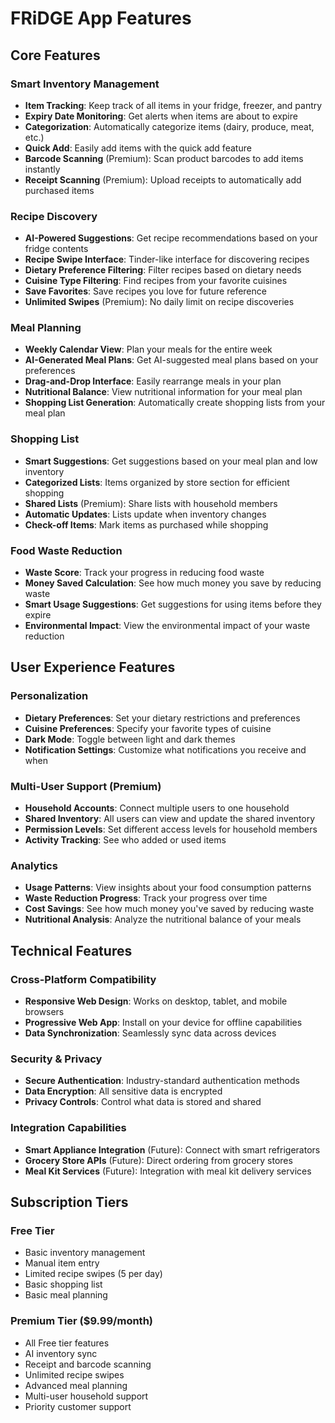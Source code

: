 # FRiDGE App Features

## Core Features

### Smart Inventory Management
- **Item Tracking**: Keep track of all items in your fridge, freezer, and pantry
- **Expiry Date Monitoring**: Get alerts when items are about to expire
- **Categorization**: Automatically categorize items (dairy, produce, meat, etc.)
- **Quick Add**: Easily add items with the quick add feature
- **Barcode Scanning** (Premium): Scan product barcodes to add items instantly
- **Receipt Scanning** (Premium): Upload receipts to automatically add purchased items

### Recipe Discovery
- **AI-Powered Suggestions**: Get recipe recommendations based on your fridge contents
- **Recipe Swipe Interface**: Tinder-like interface for discovering recipes
- **Dietary Preference Filtering**: Filter recipes based on dietary needs
- **Cuisine Type Filtering**: Find recipes from your favorite cuisines
- **Save Favorites**: Save recipes you love for future reference
- **Unlimited Swipes** (Premium): No daily limit on recipe discoveries

### Meal Planning
- **Weekly Calendar View**: Plan your meals for the entire week
- **AI-Generated Meal Plans**: Get AI-suggested meal plans based on your preferences
- **Drag-and-Drop Interface**: Easily rearrange meals in your plan
- **Nutritional Balance**: View nutritional information for your meal plan
- **Shopping List Generation**: Automatically create shopping lists from your meal plan

### Shopping List
- **Smart Suggestions**: Get suggestions based on your meal plan and low inventory
- **Categorized Lists**: Items organized by store section for efficient shopping
- **Shared Lists** (Premium): Share lists with household members
- **Automatic Updates**: Lists update when inventory changes
- **Check-off Items**: Mark items as purchased while shopping

### Food Waste Reduction
- **Waste Score**: Track your progress in reducing food waste
- **Money Saved Calculation**: See how much money you save by reducing waste
- **Smart Usage Suggestions**: Get suggestions for using items before they expire
- **Environmental Impact**: View the environmental impact of your waste reduction

## User Experience Features

### Personalization
- **Dietary Preferences**: Set your dietary restrictions and preferences
- **Cuisine Preferences**: Specify your favorite types of cuisine
- **Dark Mode**: Toggle between light and dark themes
- **Notification Settings**: Customize what notifications you receive and when

### Multi-User Support (Premium)
- **Household Accounts**: Connect multiple users to one household
- **Shared Inventory**: All users can view and update the shared inventory
- **Permission Levels**: Set different access levels for household members
- **Activity Tracking**: See who added or used items

### Analytics
- **Usage Patterns**: View insights about your food consumption patterns
- **Waste Reduction Progress**: Track your progress over time
- **Cost Savings**: See how much money you've saved by reducing waste
- **Nutritional Analysis**: Analyze the nutritional balance of your meals

## Technical Features

### Cross-Platform Compatibility
- **Responsive Web Design**: Works on desktop, tablet, and mobile browsers
- **Progressive Web App**: Install on your device for offline capabilities
- **Data Synchronization**: Seamlessly sync data across devices

### Security & Privacy
- **Secure Authentication**: Industry-standard authentication methods
- **Data Encryption**: All sensitive data is encrypted
- **Privacy Controls**: Control what data is stored and shared

### Integration Capabilities
- **Smart Appliance Integration** (Future): Connect with smart refrigerators
- **Grocery Store APIs** (Future): Direct ordering from grocery stores
- **Meal Kit Services** (Future): Integration with meal kit delivery services

## Subscription Tiers

### Free Tier
- Basic inventory management
- Manual item entry
- Limited recipe swipes (5 per day)
- Basic shopping list
- Basic meal planning

### Premium Tier ($9.99/month)
- All Free tier features
- AI inventory sync
- Receipt and barcode scanning
- Unlimited recipe swipes
- Advanced meal planning
- Multi-user household support
- Priority customer support

